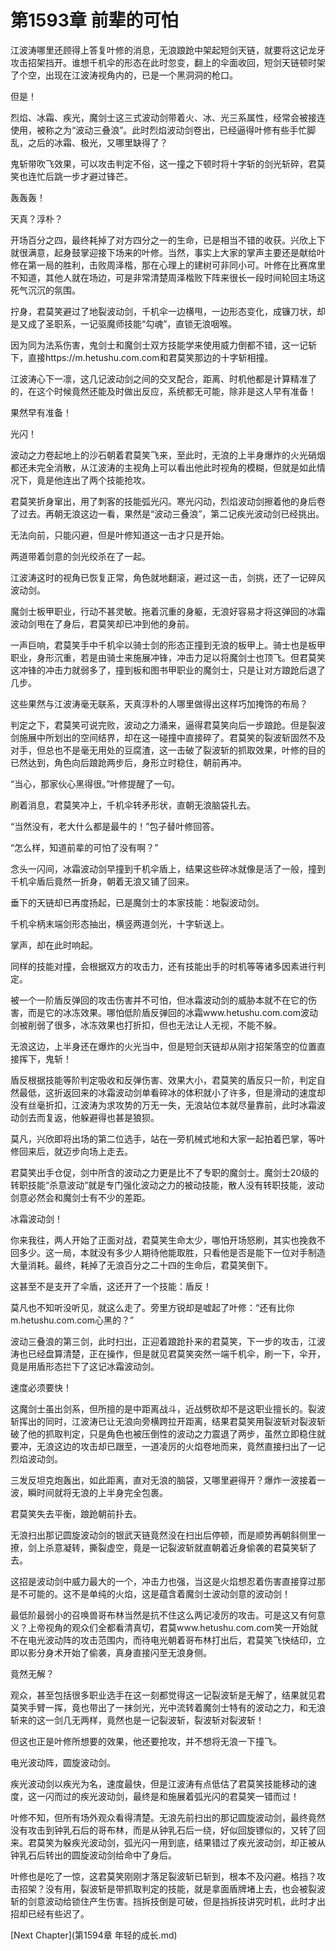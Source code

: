 # 第1593章 前辈的可怕

江波涛哪里还顾得上答复叶修的消息，无浪踉跄中架起短剑天链，就要将这记龙牙攻击招架挡开。谁想千机伞的形态在此时忽变，翻上的伞面收回，短剑天链顿时架了个空，出现在江波涛视角内的，已是一个黑洞洞的枪口。

但是！

烈焰、冰霜、疾光，魔剑士这三式波动剑带着火、冰、光三系属性，经常会被接连使用，被称之为“波动三叠浪”。此时烈焰波动剑卷出，已经逼得叶修有些手忙脚乱，之后的冰霜、极光，又哪里缺得了？

鬼斩带吹飞效果，可以攻击判定不俗，这一撞之下顿时将十字斩的剑光斩碎，君莫笑也连忙后跳一步才避过锋芒。

轰轰轰！

天真？淳朴？

开场百分之四，最终耗掉了对方四分之一的生命，已是相当不错的收获。兴欣上下就很满意，起身鼓掌迎接下场来的叶修。当然，事实上大家的掌声主要还是献给叶修在第一局的胜利，击败周泽楷，那在心理上的建树可非同小可。叶修在比赛席里不知道，其他人就在场边，可是非常清楚周泽楷败下阵来很长一段时间轮回主场这死气沉沉的氛围。

拧身，君莫笑避过了地裂波动剑，千机伞一边横甩，一边形态变化，成镰刀状，却是又成了圣职系，一记驱魔师技能“勾魂”，直锁无浪咽喉。

因为同为法系伤害，鬼剑士和魔剑士双方技能学来使用威力倒都不错，这一记斩下，直接https://m.hetushu.com.com和君莫笑那边的十字斩相撞。

江波涛心下一凛，这几记波动剑之间的交叉配合，距离、时机他都是计算精准了的，在这个时候竟然还能及时做出反应，系统都无可能，除非是这人早有准备！

果然早有准备！

光闪！

波动之力卷起地上的沙石朝着君莫笑飞来，至此时，无浪的上半身爆炸的火光硝烟都还未完全消散，从江波涛的主视角上可以看出他此时视角的模糊，但就是如此情况下，竟是他连出了两个技能抢攻。

君莫笑折身窜出，用了刺客的技能弧光闪。寒光闪动，烈焰波动剑擦着他的身后卷了过去。再朝无浪这边一看，果然是“波动三叠浪”，第二记疾光波动剑已经挑出。

无法向前，只能闪避，但是叶修知道这一击才只是开始。

两道带着剑意的剑光绞杀在了一起。

江波涛这时的视角已恢复正常，角色就地翻滚，避过这一击，剑挑，还了一记碎风波动剑。

魔剑士板甲职业，行动不甚灵敏。拖着沉重的身躯，无浪好容易才将这弹回的冰霜波动剑甩在了身后，君莫笑却已冲到他的身前。

一声巨响，君莫笑手中千机伞以骑士剑的形态正撞到无浪的板甲上。骑士也是板甲职业，身形沉重，若是由骑士来施展冲锋，冲击力足以将魔剑士也顶飞。但君莫笑这冲锋的冲击力就弱多了，撞到板和图书甲职业的魔剑士，只是让对方踉跄后退了几步。

这些果然与江波涛毫无联系，天真淳朴的人哪里做得出这样巧加掩饰的布局？

判定之下，君莫笑可说完败，波动之力涌来，逼得君莫笑向后一步踉跄。但是裂波剑施展中所划出的空间结界，却在这一碰撞中直接碎了。君莫笑的裂波斩固然不及对手，但总也不是毫无用处的豆腐渣，这一击破了裂波斩的抓取效果，叶修的目的已然达到，角色向后踉跄两步后，身形立时稳住，朝前再冲。

“当心，那家伙心黑得很。”叶修提醒了一句。

刷着消息，君莫笑冲上，千机伞转矛形状，直朝无浪脑袋扎去。

“当然没有，老大什么都是最牛的！”包子替叶修回答。

“怎么样，知道前辈的可怕了没有啊？”

念头一闪间，冰霜波动剑早撞到千机伞盾上，结果这些碎冰就像是活了一般，撞到千机伞盾后竟然一折身，朝着无浪又铺了回来。

垂下的天链却已再度扬起，已是魔剑士的本家技能：地裂波动剑。

千机伞柄末端剑形态抽出，横竖两道剑光，十字斩送上。

掌声，却在此时响起。

同样的技能对撞，会根据双方的攻击力，还有技能出手的时机等等诸多因素进行判定。

被一个一阶盾反弹回的攻击伤害并不可怕，但冰霜波动剑的威胁本就不在它的伤害，而是它的冰冻效果。哪怕低阶盾反弹回的冰霜www.hetushu.com.com波动剑被削弱了很多，冰冻效果也打折扣，但也无法让人无视，不能不躲。

无浪这边，上半身还在爆炸的火光当中，但是短剑天链却从刚才招架落空的位置直接挥下，鬼斩！

盾反根据技能等阶判定吸收和反弹伤害、效果大小，君莫笑的盾反只一阶，判定自然最低，这折返回来的冰霜波动剑单看碎冰的体积就小了许多，但是滑动的速度却没有丝毫折扣，江波涛为求攻势的万无一失，无浪站位本就尽量靠前，此时冰霜波动剑去而复返，他躲避得也甚是狼狈。

莫凡，兴欣即将出场的第二位选手，站在一旁机械式地和大家一起拍着巴掌，等叶修回来后，就迈步向场上走去。

君莫笑出手仓促，剑中所含的波动之力更是比不了专职的魔剑士。魔剑士20级的转职技能“杀意波动”就是专门强化波动之力的被动技能，散人没有转职技能，波动剑意必然会和魔剑士有不少的差距。

冰霜波动剑！

你来我往，两人开始了正面对战，君莫笑生命太少，哪怕开场怒刷，其实也挽救不回多少。这一局，本就没有多少人期待他能取胜，只看他是否是能下一位对手制造大量消耗。最终，耗掉了无浪百分之二十四的生命后，君莫笑倒下。

这甚至不是支开了伞盾，这还开了一个技能：盾反！

莫凡也不知听没听见，就这么走了。旁里方锐却是嘘起了叶修：“还有比你m.hetushu.com.com心黑的？”

波动三叠浪的第三剑，此时扫出，正迎着踉跄扑来的君莫笑，下一步的攻击，江波涛也已经盘算清楚，正在操作，但是就见君莫笑突然一端千机伞，刷一下，伞开，竟是用盾形态拦下了这记冰霜波动剑。

速度必须要快！

这魔剑士虽出剑系，但所擅的是中距离战斗，近战劈砍却不是这职业擅长的。裂波斩挥出的同时，江波涛已让无浪向旁横跨拉开距离，结果君莫笑用裂波斩对裂波斩破了他的抓取判定，只是角色也被压倒性的波动之力震退了两步，虽然立即稳住就要冲，无浪这边的攻击却已跟至，一道凌厉的火焰卷地而来，竟然直接扫出了一记烈焰波动剑。

三发反坦克炮轰出，如此距离，直对无浪的脑袋，又哪里避得开？爆炸一波接着一波，瞬时间就将无浪的上半身完全包裹。

君莫笑失去平衡，踉跄朝前扑去。

无浪扫出那记圆旋波动剑的银武天链竟然没在扫出后停顿，而是顺势再朝斜侧里一撩，剑上杀意凝转，撕裂虚空，竟是一记裂波斩就直朝着近身偷袭的君莫笑斩了去。

这招是波动剑中威力最大的一个，冲击力也强，当这是火焰想忍着伤害直接穿过那是不可能的。这不是单纯的火焰，这是蕴含着魔剑士波动剑意的波动剑！

最低阶最弱小的召唤兽哥布林当然是抗不住这么两记凌厉的攻击。可是这又有何意义？上帝视角的观众们全都看清真切，君莫www.hetushu.com.com笑一开始就不在电光波动阵的攻击范围内，而待电光朝着哥布林打出后，君莫笑飞快结印，立即以影分身术开始了偷袭，真身直接闪至无浪身侧。

竟然无解？

观众，甚至包括很多职业选手在这一刻都觉得这一记裂波斩是无解了，结果就见君莫笑手臂一挥，竟也带出了一抹剑光，光中流转着魔剑士特有的波动之力，和无浪斩来的这一剑几无两样，竟然也是一记裂波斩，裂波斩对裂波斩！

但这也正是叶修所想要的效果，他还要抢攻，并不想将无浪一下撞飞。

电光波动阵，圆旋波动剑。

疾光波动剑以疾光为名，速度最快，但是江波涛有点低估了君莫笑技能移动的速度，这一闪而过的疾光波动剑，最终是和施展着弧光闪的君莫笑一错而过！

叶修不知，但所有场外观众看得清楚。无浪先前扫出的那记圆旋波动剑，最终竟然没有攻击到钟乳石后的哥布林，而是从钟乳石后一绕，好似回旋镖似的，又转了回来。君莫笑为躲疾光波动剑，弧光闪一用到底，结果错过了疾光波动剑，却正被从钟乳石后转出的圆旋波动剑给命中了身后。

叶修也是吃了一惊，这君莫笑刚刚才落足裂波斩已斩到，根本不及闪避。格挡？攻击招架？没有用，裂波斩是带抓取判定的技能，就是拿面盾牌堵上去，也会被裂波斩的剑意波动给锁住产生伤害。挡拆技倒是可破，但是挡拆技讲究时机，此时才出招却已经有些迟了。



[Next Chapter](第1594章 年轻的成长.md)